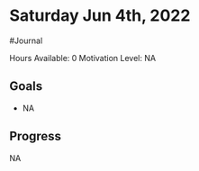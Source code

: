 # Saturday Jun 4th, 2022
#Journal

Hours Available: 0
Motivation Level: NA

## Goals
- NA

## Progress
NA